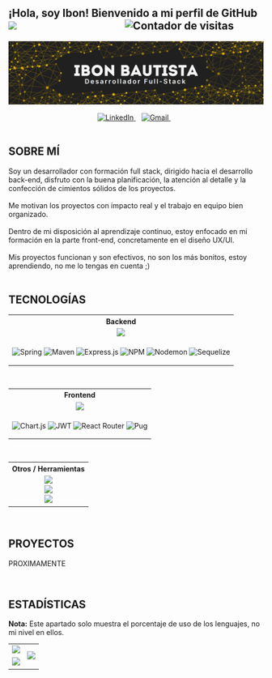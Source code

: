 ## ¡Hola, soy Ibon! Bienvenido a mi perfil de GitHub <img src="https://media.giphy.com/media/hvRJCLFzcasrR4ia7z/giphy.gif" width="15"> &nbsp;&nbsp;&nbsp;&nbsp;&nbsp;&nbsp;&nbsp;&nbsp;&nbsp;&nbsp;&nbsp;&nbsp;&nbsp;&nbsp;&nbsp;&nbsp;&nbsp;&nbsp;&nbsp;&nbsp;&nbsp;&nbsp;&nbsp;&nbsp;&nbsp;&nbsp;&nbsp;&nbsp;&nbsp;&nbsp;&nbsp;&nbsp;&nbsp;&nbsp;&nbsp;&nbsp;&nbsp;&nbsp;&nbsp;&nbsp;&nbsp;&nbsp;<img src="https://komarev.com/ghpvc/?username=tu-usuario&style=flat&color=blue" alt="Contador de visitas" />

![Mi Banner](https://github.com/ibonbautista/ibonbautista/blob/main/banner.png?raw=true)

<div align="center">
  <a href="https://www.linkedin.com/in/ibon-bautista/" target="_blank">
    <img src="https://img.shields.io/badge/LinkedIn-0A66C2?style=for-the-badge&logo=linkedin&logoColor=white" alt="LinkedIn" />
  </a>
  &nbsp;&nbsp;
  <a href="mailto:ibonbautista@gmail.com">
    <img src="https://img.shields.io/badge/Gmail-D14836?style=for-the-badge&logo=gmail&logoColor=white" alt="Gmail" />
  </a>
  &nbsp;&nbsp;
  <!-- <a href="https://tu-portafolio.com" target="_blank">
    <img src="https://img.shields.io/badge/Portfolio-000000?style=for-the-badge&logo=About.me&logoColor=white" alt="Portfolio" />
  </a> -->
</div>
<br/>


## SOBRE MÍ
Soy un desarrollador con formación full stack, dirigido hacia el desarrollo back-end, disfruto con la buena planificación, la atención al detalle y la confección de cimientos sólidos de los proyectos.<br/>
<br/>
Me motivan los proyectos con impacto real y el trabajo en equipo bien organizado.<br/>
<br/>
Dentro de mi disposición al aprendizaje continuo, estoy enfocado en mi formación en la parte front-end, concretamente en el diseño UX/UI.<br/>
<br/>
Mis proyectos funcionan y son efectivos, no son los más bonitos, estoy aprendiendo, no me lo tengas en cuenta ;)
<br/><br/>


## TECNOLOGÍAS
<div align="center">
<table width="100%">
  <tr>
    <th align="center">Backend</th>
  </tr>
  <tr align="center">
    <td><img width="500px" src="https://skillicons.dev/icons?i=java,php,nodejs,mongo,mysql&perline=10"  /></td>
  </tr>
  <tr align="center">
    <td>
	    
![Spring](https://img.shields.io/badge/spring-%236DB33F.svg?style=for-the-badge&logo=spring&logoColor=white)
![Maven](https://img.shields.io/badge/apachemaven-C71A36.svg?style=for-the-badge&logo=apachemaven&logoColor=white)
![Express.js](https://img.shields.io/badge/express.js-%23404d59.svg?style=for-the-badge&logo=express&logoColor=%2361DAFB)
![NPM](https://img.shields.io/badge/NPM-%23CB3837.svg?style=for-the-badge&logo=npm&logoColor=white)
![Nodemon](https://img.shields.io/badge/NODEMON-%23323330.svg?style=for-the-badge&logo=nodemon&logoColor=%BBDEAD)
![Sequelize](https://img.shields.io/badge/Sequelize-52B0E7?style=for-the-badge&logo=Sequelize&logoColor=white)
    </td>
  </tr>
</table><br/>

<table width="100%">
  <tr>
    <th align="center">Frontend</th>
  </tr>
  <tr align="center">
    <td><img width="400px" src="https://skillicons.dev/icons?i=html,css,js,react&perline=10" /></td>
  </tr>
  <tr align="center">
    <td>
	    
![Chart.js](https://img.shields.io/badge/chart.js-F5788D.svg?style=for-the-badge&logo=chart.js&logoColor=white)
![JWT](https://img.shields.io/badge/JWT-black?style=for-the-badge&logo=JSON%20web%20tokens)
![React Router](https://img.shields.io/badge/React_Router-CA4245?style=for-the-badge&logo=react-router&logoColor=white)
![Pug](https://img.shields.io/badge/Pug-FFF?style=for-the-badge&logo=pug&logoColor=A86454)
    </td>
  </tr>
</table><br/>

<table width="100%">
  <tr>
    <th align="center">Otros / Herramientas</th>
  </tr>
  <tr align="center">
    <td>
	<img width="300px" src="https://skillicons.dev/icons?i=wordpress,docker,linux&perline=10" /><br/>
	<img width="300px" src="https://skillicons.dev/icons?i=md,postman,eclipse&perline=10" /><br/>
        <img width="300px" src="https://skillicons.dev/icons?i=git,github,gitlab&perline=10" />
    </td>
  </tr>
</table>
</div>
<br/>

## PROYECTOS
PROXIMAMENTE
<!-- <div align="center">
  <table width="1000px">
  <tr>
    <td width="50%" align="center">
      <strong><a href="https://github.com/IbonUR/la-salle-club" target="_blank">La Salle Club</a></strong><br/><br/>
      <img alt="Stars" src="https://img.shields.io/github/stars/DenverCoder1/LaTeX-Gboard-Dictionary?style=flat-square&labelColor=343b41"/>
      <img alt="Forks" src="https://img.shields.io/github/forks/DenverCoder1/LaTeX-Gboard-Dictionary?style=flat-square&labelColor=343b41"/><br/><br/>
      <small>Gestión de clubes deportivos, equipos y partidos.</small><br/><br/>
      <small><i>Node.js · Express · MongoDB</i></small><br/><br/>
      🔗 <a href="https://github.com/IbonUR/la-salle-club" target="_blank">Repo</a> · <a href="https://la-salle-club.vercel.app" target="_blank">Demo</a>
    </td>
    <td width="50%">
      <strong><a href="https://github.com/IbonUR/la-salle-club" target="_blank">🏀 La Salle Club</a></strong><br/>
      <img alt="Stars" src="https://img.shields.io/github/stars/DenverCoder1/LaTeX-Gboard-Dictionary?style=flat-square&labelColor=343b41"/>
      <img alt="Forks" src="https://img.shields.io/github/forks/DenverCoder1/LaTeX-Gboard-Dictionary?style=flat-square&labelColor=343b41"/><br/>
      <small>Gestión de clubes deportivos, equipos y partidos.</small><br/>
      <small><i>Node.js · Express · MongoDB</i></small><br/>
      🔗 <a href="https://github.com/IbonUR/la-salle-club" target="_blank">Repo</a> · <a href="https://la-salle-club.vercel.app" target="_blank">Demo</a>
    </td>
  </tr>
  <tr>
    <td width="50%">
      <strong><a href="https://github.com/IbonUR/la-salle-club" target="_blank">🏀 La Salle Club</a></strong><br/>
      <img alt="Stars" src="https://img.shields.io/github/stars/DenverCoder1/LaTeX-Gboard-Dictionary?style=flat-square&labelColor=343b41"/>
      <img alt="Forks" src="https://img.shields.io/github/forks/DenverCoder1/LaTeX-Gboard-Dictionary?style=flat-square&labelColor=343b41"/><br/>
      <small>Gestión de clubes deportivos, equipos y partidos.</small><br/>
      <small><i>Node.js · Express · MongoDB</i></small><br/>
      🔗 <a href="https://github.com/IbonUR/la-salle-club" target="_blank">Repo</a> · <a href="https://la-salle-club.vercel.app" target="_blank">Demo</a>
    </td>
	  <td width="50%">
      <strong><a href="https://github.com/IbonUR/la-salle-club" target="_blank">🏀 La Salle Club</a></strong><br/>
      <img alt="Stars" src="https://img.shields.io/github/stars/DenverCoder1/LaTeX-Gboard-Dictionary?style=flat-square&labelColor=343b41"/>
      <img alt="Forks" src="https://img.shields.io/github/forks/DenverCoder1/LaTeX-Gboard-Dictionary?style=flat-square&labelColor=343b41"/><br/>
      <small>Gestión de clubes deportivos, equipos y partidos.</small><br/>
      <small><i>Node.js · Express · MongoDB</i></small><br/>
      🔗 <a href="https://github.com/IbonUR/la-salle-club" target="_blank">Repo</a> · <a href="https://la-salle-club.vercel.app" target="_blank">Demo</a>
    </td>
  </tr>
</table>
</div>
<br/> -->
<br/>

## ESTADÍSTICAS
  <b>Nota:</b> Este apartado solo muestra el porcentaje de uso de los lenguajes, no mi nivel en ellos.
<div align="center">
 <table style="border: none; background: none;">
  <tr align="center">
    <td>
      <img src="https://github-readme-stats.vercel.app/api?username=ibonbautista&theme=merko&hide_border=false&include_all_commits=true&count_private=true" />
    </td>
    <td rowspan="2">
      <img src="https://github-readme-stats.vercel.app/api/top-langs/?username=ibonbautista&theme=merko&hide_border=false&include_all_commits=true&count_private=true&layout=compact" />
    </td>
  </tr>
  <tr>
    <td>
      <img src="https://nirzak-streak-stats.vercel.app/?user=ibonbautista&theme=merko&hide_border=false" />
    </td>
  </tr>
</div>
</table>
